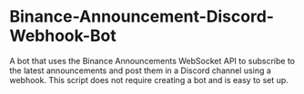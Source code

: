 # Binance-Announcement-Discord-Webhook-Bot
A bot that uses the Binance Announcements WebSocket API to subscribe to the latest announcements and post them in a Discord channel using a webhook. This script does not require creating a bot and is easy to set up.
